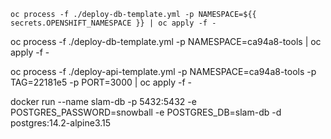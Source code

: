 ```
oc process -f ./deploy-db-template.yml -p NAMESPACE=${{ secrets.OPENSHIFT_NAMESPACE }} | oc apply -f -
```

oc process -f ./deploy-db-template.yml -p NAMESPACE=ca94a8-tools | oc apply -f -

oc process -f ./deploy-api-template.yml -p NAMESPACE=ca94a8-tools -p TAG=22181e5 -p PORT=3000 | oc apply -f -

docker run --name slam-db -p 5432:5432 -e POSTGRES_PASSWORD=snowball -e POSTGRES_DB=slam-db -d postgres:14.2-alpine3.15